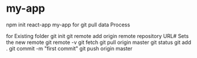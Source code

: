 # my-app
npm init react-app my-app
for git pull data Process

for Existing folder
git init
git remote add origin remote repository URL# Sets the new remote
git remote -v
git fetch
git pull origin master
git status 
git add .
git commit -m "first commit"
git push origin master
